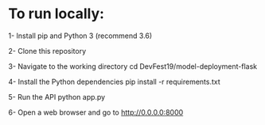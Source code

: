 # To run locally:

1- Install pip and Python 3 (recommend 3.6)

2- Clone this repository 

3- Navigate to the working directory cd DevFest19/model-deployment-flask

4- Install the Python dependencies pip install -r requirements.txt

5- Run the API python app.py

6- Open a web browser and go to http://0.0.0.0:8000



